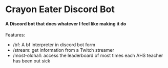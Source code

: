 # Crayon Eater Discord Bot
#### A Discord bot that does whatever I feel like making it do

Features:
- /bf: A bf interpreter in discord bot form
- /stream: get information from a Twitch streamer
- /most-oldhall: access the leaderboard of most times each AHS teacher has been out sick